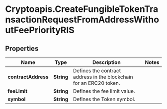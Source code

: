 # Cryptoapis.CreateFungibleTokenTransactionRequestFromAddressWithoutFeePriorityRIS

## Properties

Name | Type | Description | Notes
------------ | ------------- | ------------- | -------------
**contractAddress** | **String** | Defines the contract address in the blockchain for an ERC20 token. | 
**feeLimit** | **String** | Defines the fee limit value. | 
**symbol** | **String** | Defines the Token symbol. | 



